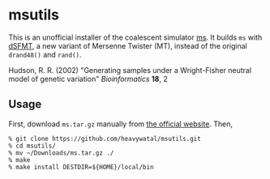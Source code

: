 # msutils

This is an unofficial installer of the coalescent simulator [ms](http://home.uchicago.edu/rhudson1/source/mksamples.html).
It builds ``ms`` with
[dSFMT](http://www.math.sci.hiroshima-u.ac.jp/~m-mat/MT/SFMT/index.html),
a new variant of Mersenne Twister (MT),
instead of the original ``drand48()`` and ``rand()``.

Hudson, R. R. (2002)
"Generating samples under a Wright-Fisher neutral model of genetic variation"
*Bioinformatics* **18**, 2

## Usage

First, download `ms.tar.gz` manually from [the official website](http://home.uchicago.edu/rhudson1/source/mksamples.html).
Then,
```
% git clone https://github.com/heavywatal/msutils.git
% cd msutils/
% mv ~/Downloads/ms.tar.gz ./
% make
% make install DESTDIR=${HOME}/local/bin
```
